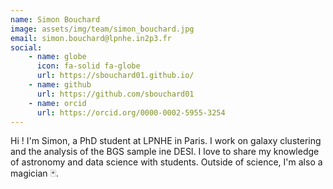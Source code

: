 ```yaml
---
name: Simon Bouchard
image: assets/img/team/simon_bouchard.jpg
email: simon.bouchard@lpnhe.in2p3.fr
social:
    - name: globe
      icon: fa-solid fa-globe
      url: https://sbouchard01.github.io/
    - name: github
      url: https://github.com/sbouchard01
    - name: orcid
      url: https://orcid.org/0000-0002-5955-3254
---
```

Hi ! I'm Simon, a PhD student at LPNHE in Paris. I work on galaxy clustering and the analysis of the BGS sample ine DESI. I love to share my knowledge of astronomy and data science with students. Outside of science, I'm also a magician 🃏.